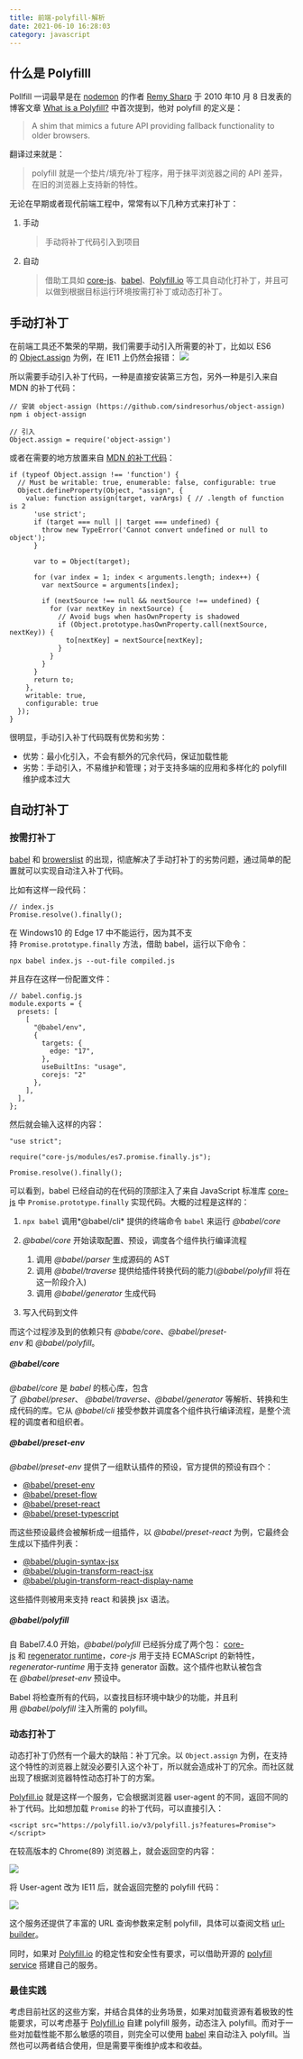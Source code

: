 ```yaml
---
title: 前端-polyfill-解析
date: 2021-06-10 16:28:03
category: javascript
---
```

## 什么是 Polyfilll

Pollfill 一词最早是在 [nodemon](https://github.com/remy/nodemon) 的作者 [Remy Sharp](https://remysharp.com/) 于 2010 年10 月 8 日发表的博客文章 [What is a Polyfill?](https://remysharp.com/2010/10/08/what-is-a-polyfill) 中首次提到，他对 polyfill 的定义是：

> A shim that mimics a future API providing fallback functionality to older browsers.

翻译过来就是：

> polyfill 就是一个垫片/填充/补丁程序，用于抹平浏览器之间的 API 差异，在旧的浏览器上支持新的特性。

无论在早期或者现代前端工程中，常常有以下几种方式来打补丁：

1.  手动

    > 手动将补丁代码引入到项目

2.  自动

    > 借助工具如 [core-js](https://github.com/zloirock/core-js)、[babel](https://babeljs.io/)、[Polyfill.io](https://polyfill.io/v3/) 等工具自动化打补丁，并且可以做到根据目标运行环境按需打补丁或动态打补丁。

## 手动打补丁

在前端工具还不繁荣的早期，我们需要手动引入所需要的补丁，比如以 ES6 的 [Object.assign](https://developer.mozilla.org/zh-CN/docs/Web/JavaScript/Reference/Global_Objects/Object/assign) 为例，在 IE11 上仍然会报错：
![](https://upload-images.jianshu.io/upload_images/10024246-669c897e0875f3cf.png?imageMogr2/auto-orient/strip%7CimageView2/2/w/1240)


所以需要手动引入补丁代码，一种是直接安装第三方包，另外一种是引入来自 MDN 的补丁代码：

```
// 安装 object-assign (https://github.com/sindresorhus/object-assign)
npm i object-assign

// 引入
Object.assign = require('object-assign')
```

或者在需要的地方放置来自 [MDN 的补丁代码](https://developer.mozilla.org/zh-CN/docs/Web/JavaScript/Reference/Global_Objects/Object/assign)：

```
if (typeof Object.assign !== 'function') {
  // Must be writable: true, enumerable: false, configurable: true
  Object.defineProperty(Object, "assign", {
    value: function assign(target, varArgs) { // .length of function is 2
      'use strict';
      if (target === null || target === undefined) {
        throw new TypeError('Cannot convert undefined or null to object');
      }

      var to = Object(target);

      for (var index = 1; index < arguments.length; index++) {
        var nextSource = arguments[index];

        if (nextSource !== null && nextSource !== undefined) {
          for (var nextKey in nextSource) {
            // Avoid bugs when hasOwnProperty is shadowed
            if (Object.prototype.hasOwnProperty.call(nextSource, nextKey)) {
              to[nextKey] = nextSource[nextKey];
            }
          }
        }
      }
      return to;
    },
    writable: true,
    configurable: true
  });
}
```

很明显，手动引入补丁代码既有优势和劣势：

*   优势：最小化引入，不会有额外的冗余代码，保证加载性能
*   劣势：手动引入，不易维护和管理；对于支持多端的应用和多样化的 polyfill 维护成本过大

## 自动打补丁

### 按需打补丁

[babel](https://babeljs.io/) 和 [browerslist](https://github.com/browserslist/browserslist) 的出现，彻底解决了手动打补丁的劣势问题，通过简单的配置就可以实现自动注入补丁代码。

比如有这样一段代码：

```
// index.js
Promise.resolve().finally();
```

在 Windows10 的 Edge 17 中不能运行，因为其不支持 `Promise.prototype.finally` 方法，借助 babel，运行以下命令：

```npx babel index.js --out-file compiled.js```

并且存在这样一份配置文件：

```
// babel.config.js
module.exports = {
  presets: [
    [
      "@babel/env",
      {
        targets: {
          edge: "17",
        },
        useBuiltIns: "usage",
        corejs: "2"
      },
    ],
  ],
};
```

然后就会输入这样的内容：

```
"use strict";

require("core-js/modules/es7.promise.finally.js");

Promise.resolve().finally();
```

可以看到，babel 已经自动的在代码的顶部注入了来自 JavaScript 标准库 [core-js](https://github.com/zloirock/core-js) 中 `Promise.prototype.finally` 实现代码。大概的过程是这样的：

1.  `npx babel` 调用*@babel/cli* 提供的终端命令 `babel` 来运行 *@babel/core*
2.  *@babel/core* 开始读取配置、预设，调度各个组件执行编译流程

    1.  调用 *@babel/parser* 生成源码的 AST
    2.  调用 *@babel/traverse* 提供给插件转换代码的能力(*@babel/polyfill* 将在这一阶段介入)
    3.  调用 *@babel/generator* 生成代码
3.  写入代码到文件

而这个过程涉及到的依赖只有 *@babe/core*、*@babel/preset-env* 和 *@babel/polyfill*。

##### *@babel/core*

*@babel/core* 是 *babel* 的核心库，包含了 *@babel/preser*、 *@babel/traverse*、*@babel/generator* 等解析、转换和生成代码的库。它从 *@babel/cli* 接受参数并调度各个组件执行编译流程，是整个流程的调度者和组织者。

##### *@babel/preset-env*

*@babel/preset-env* 提供了一组默认插件的预设，官方提供的预设有四个：

*   [@babel/preset-env](https://babeljs.io/docs/en/babel-preset-env)
*   [@babel/preset-flow](https://babeljs.io/docs/en/babel-preset-flow)
*   [@babel/preset-react](https://babeljs.io/docs/en/babel-preset-react)
*   [@babel/preset-typescript](https://babeljs.io/docs/en/babel-preset-typescript)

而这些预设最终会被解析成一组插件，以 *@babel/preset-react* 为例，它最终会生成以下插件列表：

*   [@babel/plugin-syntax-jsx](https://babeljs.io/docs/en/babel-plugin-syntax-jsx)
*   [@babel/plugin-transform-react-jsx](https://babeljs.io/docs/en/babel-plugin-transform-react-jsx)
*   [@babel/plugin-transform-react-display-name](https://babeljs.io/docs/en/babel-plugin-transform-react-display-name)

这些插件则被用来支持 react 和装换 jsx 语法。

##### *@babel/polyfill*

自 Babel7.4.0 开始，*@babel/polyfill* 已经拆分成了两个包： [core-js](https://github.com/zloirock/core-js) 和 [regenerator runtime](https://github.com/facebook/regenerator/tree/master/packages/runtime)，*core-js* 用于支持 ECMAScript 的新特性，*regenerator-runtime* 用于支持 generator 函数。这个插件也默认被包含在 *@babel/preset-env* 预设中。

Babel 将检查所有的代码，以查找目标环境中缺少的功能，并且利用 *@babel/polyfill* 注入所需的 polyfill。

### 动态打补丁

动态打补丁仍然有一个最大的缺陷：补丁冗余。以 `Object.assign` 为例，在支持这个特性的浏览器上就没必要引入这个补丁，所以就会造成补丁的冗余。而社区就出现了根据浏览器特性动态打补丁的方案。

[Polyfill.io](https://polyfill.io/v3/) 就是这样一个服务，它会根据浏览器 user-agent 的不同，返回不同的补丁代码。比如想加载 `Promise` 的补丁代码，可以直接引入：

```<script src="https://polyfill.io/v3/polyfill.js?features=Promise"></script>```

在较高版本的 Chrome(89) 浏览器上，就会返回空的内容：

![](https://upload-images.jianshu.io/upload_images/10024246-dd6256bb27949f19.png?imageMogr2/auto-orient/strip%7CimageView2/2/w/1240)

将 User-agent 改为 IE11 后，就会返回完整的 polyfill 代码：

![](https://upload-images.jianshu.io/upload_images/10024246-abdb3baef95c0c26.png?imageMogr2/auto-orient/strip%7CimageView2/2/w/1240)

这个服务还提供了丰富的 URL 查询参数来定制 polyfill，具体可以查阅文档 [url-builder](https://polyfill.io/v3/url-builder/)。

同时，如果对 [Polyfill.io](https://polyfill.io/v3/) 的稳定性和安全性有要求，可以借助开源的 [polyfill service](https://link.zhihu.com/%3Ftarget%3Dhttps%253A//github.com/Financial-Times/polyfill-service) 搭建自己的服务。

### 最佳实践

考虑目前社区的这些方案，并结合具体的业务场景，如果对加载资源有着极致的性能要求，可以考虑基于 [Polyfill.io](https://polyfill.io/v3/) 自建 polyfill 服务，动态注入 polyfill。而对于一些对加载性能不那么敏感的项目，则完全可以使用 [babel](https://babeljs.io/) 来自动注入 polyfill。当然也可以两者结合使用，但是需要平衡维护成本和收益。
